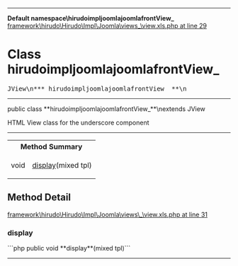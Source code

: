 - - -

**Default namespace\hirudoimpljoomlajoomlafrontView_**
<a href="https://github.com/JeyDotC/Hirudo-docs/blob/master/source/framework/hirudo/Hirudo/Impl/Joomla/views/_/view.xls.php.md#line29" class="location">framework\hirudo\Hirudo\Impl\Joomla\views\_\view.xls.php at line 29</a>

# Class hirudoimpljoomlajoomlafrontView_ #

<pre class="tree">JView\n*** hirudoimpljoomlajoomlafrontView_ **\n</pre>

- - -

<p class="signature">public  class **hirudoimpljoomlajoomlafrontView_**\nextends JView

</p>

<div class="comment" id="overview_description"><p>HTML View class for the underscore component</p></div>

- - -

<table id="summary_method">
<tr><th colspan="2">Method Summary</th></tr>
<tr>
<td class="type"> void</td>
<td class="description"><p class="name"><a href="#display()">display</a>(mixed tpl)</p></td>
</tr>
</table>

<h2 id="detail_method">Method Detail</h2>
<a href="https://github.com/JeyDotC/Hirudo-docs/blob/master/source/framework/hirudo/Hirudo/Impl/Joomla/views/_/view.xls.php.md#line31" class="location">framework\hirudo\Hirudo\Impl\Joomla\views\_\view.xls.php at line 31</a>

<h3 id="display()">display</h3>
```php
public  void **display**(mixed tpl)```
<div class="details">
</div>

- - -

